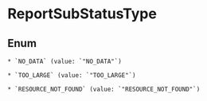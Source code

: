 
# ReportSubStatusType

## Enum


    * `NO_DATA` (value: `"NO_DATA"`)

    * `TOO_LARGE` (value: `"TOO_LARGE"`)

    * `RESOURCE_NOT_FOUND` (value: `"RESOURCE_NOT_FOUND"`)



